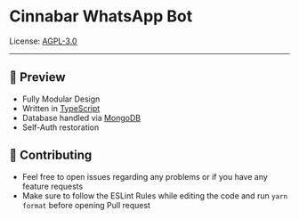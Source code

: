 # Cinnabar WhatsApp Bot
License: [AGPL-3.0](https://github.com/icaksh/)

---

## 💈 Preview

 - Fully Modular Design
 - Written in [TypeScript](https://www.typescriptlang.org/)
 - Database handled via [MongoDB](https://www.mongodb.com/)
 - Self-Auth restoration

## 💪 Contributing

 - Feel free to open issues regarding any problems or if you have any feature requests
 - Make sure to follow the ESLint Rules while editing the code and run `yarn format` before opening Pull request